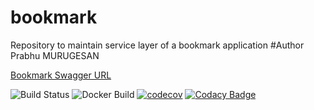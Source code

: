# bookmark 
Repository to maintain service layer of a bookmark application
#Author
Prabhu MURUGESAN

[Bookmark Swagger URL](https://managebookmark.herokuapp.com/swagger-ui.html)

![Build Status](https://travis-ci.com/agil-mugil/bookmark.svg?token=ffZVVypfS6pQcVNnCYe7&branch=master)
![Docker Build](https://img.shields.io/docker/cloud/build/pmurugesan15/bookmark)
[![codecov](https://codecov.io/gh/agil-mugil/bookmark/branch/master/graph/badge.svg?token=LP0NFXRR7O)](https://codecov.io/gh/agil-mugil/bookmark)
[![Codacy Badge](https://app.codacy.com/project/badge/Grade/3ef55d4f85f2496b97c4b3bff1b141f8)](https://www.codacy.com?utm_source=github.com&amp;utm_medium=referral&amp;utm_content=agil-mugil/bookmark&amp;utm_campaign=Badge_Grade)
